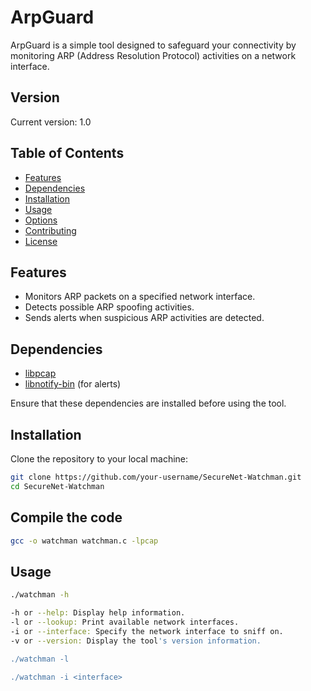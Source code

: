 # ArpGuard

ArpGuard is a simple tool designed to safeguard your connectivity by monitoring ARP (Address Resolution Protocol) activities on a network interface.

## Version

Current version: 1.0

## Table of Contents

- [Features](#features)
- [Dependencies](#dependencies)
- [Installation](#installation)
- [Usage](#usage)
- [Options](#options)
- [Contributing](#contributing)
- [License](#license)

## Features

- Monitors ARP packets on a specified network interface.
- Detects possible ARP spoofing activities.
- Sends alerts when suspicious ARP activities are detected.

## Dependencies

- [libpcap](https://www.tcpdump.org/)
- [libnotify-bin](https://packages.debian.org/sid/libnotify-bin) (for alerts)

Ensure that these dependencies are installed before using the tool.

## Installation

Clone the repository to your local machine:

```bash
git clone https://github.com/your-username/SecureNet-Watchman.git
cd SecureNet-Watchman
```

## Compile the code

```bash
gcc -o watchman watchman.c -lpcap
```

## Usage

```bash
./watchman -h

-h or --help: Display help information.
-l or --lookup: Print available network interfaces.
-i or --interface: Specify the network interface to sniff on.
-v or --version: Display the tool's version information.

./watchman -l

./watchman -i <interface>
```

